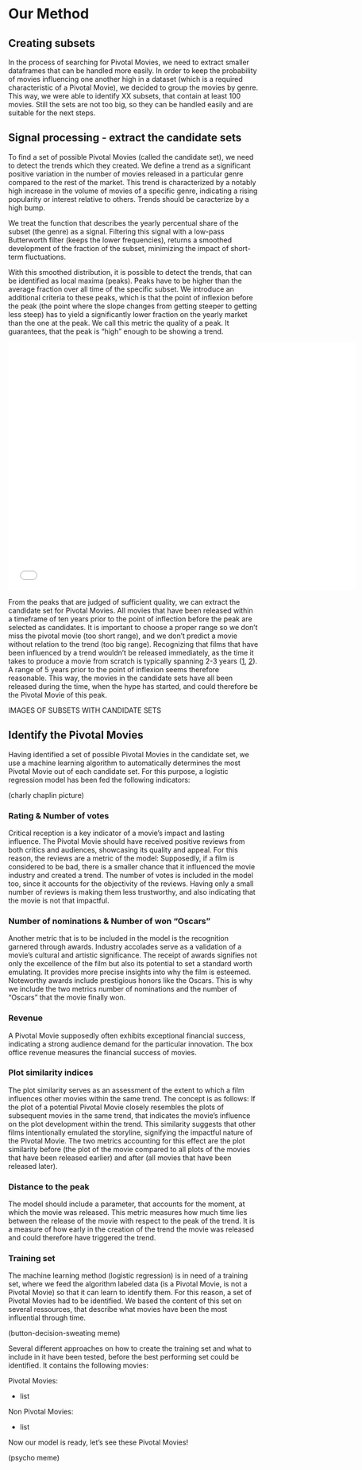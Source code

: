# Our Method

## Creating subsets

In the process of searching for Pivotal Movies, we need to extract smaller dataframes that can be handled more easily. In order to keep the probability of movies influencing one another high in a dataset (which is a required characteristic of a Pivotal Movie), we decided to group the movies by genre. This way, we were able to identify XX subsets, that contain at least 100 movies. Still the sets are not too big, so they can be handled easily and are suitable for the next steps. 

## Signal processing - extract the candidate sets

To find a set of possible Pivotal Movies (called the candidate set), we need to detect the trends which they created. We define a trend as a significant positive variation in the number of movies released in a particular genre compared to the rest of the market. This trend is characterized by a notably high increase in the volume of movies of a specific genre, indicating a rising popularity or interest relative to others. Trends should be caracterize by a high bump. 

We treat the function that describes the yearly percentual share of the subset (the genre) as a signal. Filtering this signal with a low-pass Butterworth filter (keeps the lower frequencies), returns a smoothed development of the fraction of the subset, minimizing the impact of short-term fluctuations. 

With this smoothed distribution, it is possible to detect the trends, that can be identified as local maxima (peaks). Peaks have to be higher than the average fraction over all time of the specific subset. We introduce an additional criteria to these peaks, which is that the point of inflexion before the peak (the point where the slope changes from getting steeper to getting less steep) has to yield a significantly lower fraction on the yearly market than the one at the peak. We call this metric the quality of a peak. It guarantees, that the peak is “high” enough to be showing a trend. 

<iframe src="plots/interactive_movie_data5.html" width="700" height="500" frameborder="0"></iframe>

From the peaks that are judged of sufficient quality, we can extract the candidate set for Pivotal Movies. All movies that have been released within a timeframe of ten years prior to the point of inflection before the peak are selected as candidates. It is important to choose a proper range so we don’t miss the pivotal movie (too short range), and we don’t predict a movie without relation to the trend (too big range). Recognizing that films that have been influenced by a trend wouldn’t be released immediately, as the time it takes to produce a movie from scratch is typically spanning 2-3 years ([1](https://nofilmschool.com/how-long-does-it-take-to-make-a-movie), [2](https://www.studiobinder.com/blog/how-long-does-it-take-to-make-a-movie/)). A range of 5 years prior to the point of inflexion seems therefore reasonable. This way, the movies in the candidate sets have all been released during the time, when the hype has started, and could therefore be the Pivotal Movie of this peak. 

IMAGES OF SUBSETS WITH CANDIDATE SETS


## Identify the Pivotal Movies

Having identified a set of possible Pivotal Movies in the candidate set, we use a machine learning algorithm to automatically determines the most Pivotal Movie out of each candidate set. For this purpose, a logistic regression model has been fed the following indicators:

(charly chaplin picture)


### Rating & Number of votes

Critical reception is a key indicator of a movie’s impact and lasting influence. The Pivotal Movie should have received positive reviews from both critics and audiences, showcasing its quality and appeal. For this reason, the reviews are a metric of the model: Supposedly, if a film is considered to be bad, there is a smaller chance that it influenced the movie industry and created a trend. The number of votes is included in the model too, since it accounts for the objectivity of the reviews. Having only a small number of reviews is making them less trustworthy, and also indicating that the movie is not that impactful. 


### Number of nominations & Number of won “Oscars”

Another metric that is to be included in the model is the recognition garnered through awards. Industry accolades serve as a validation of a movie’s cultural and artistic significance. The receipt of awards signifies not only the excellence of the film but also its potential to set a standard worth emulating. It provides more precise insights into why the film is esteemed. Noteworthy awards include prestigious honors like the Oscars. This is why we include the two metrics number of nominations and the number of “Oscars” that the movie finally won.


### Revenue

A Pivotal Movie supposedly often exhibits exceptional financial success, indicating a strong audience demand for the particular innovation. The box office revenue measures the financial success of movies. 


### Plot similarity indices

The plot similarity serves as an assessment of the extent to which a film influences other movies within the same trend. The concept is as follows: If the plot of a potential Pivotal Movie closely resembles the plots of subsequent movies in the same trend, that indicates the movie’s influence on the plot development within the trend. This similarity suggests that other films intentionally emulated the storyline, signifying the impactful nature of the Pivotal Movie. The two metrics accounting for this effect are the plot similarity before (the plot of the movie compared to all plots of the movies that have been released earlier) and after (all movies that have been released later). 


### Distance to the peak

The model should include a parameter, that accounts for the moment, at which the movie was released. This metric measures how much time lies between the release of the movie with respect to the peak of the trend. It is a measure of how early in the creation of the trend the movie was released and could therefore have triggered the trend. 


### Training set

The machine learning method (logistic regression) is in need of a training set, where we feed the algorithm labeled data (is a Pivotal Movie, is not a Pivotal Movie) so that it can learn to identify them. For this reason, a set of Pivotal Movies had to be identified. We based the content of this set on several ressources, that describe what movies have been the most influential through time. 

(button-decision-sweating meme)

Several different approaches on how to create the training set and what to include in it have been tested, before the best performing set could be identified. It contains the following movies: 

Pivotal Movies: 

- list

Non Pivotal Movies: 

- list

Now our model is ready, let’s see these Pivotal Movies! 

(psycho meme)


